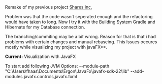 Remake of my previous project [Shares inc.](https://github.com/HaasFynn/shares.inc.git)

Problem was that the code wasn't seperated enough and the refactoring would have taken to long. Now I try it with the
Building System Gradle and Hibernate for my Database connection.


The branching/commiting may be a bit wrong. Reason for that is that i had problems with certain changes and manual rebaseing. This Issues occures mostly while visualizing my project with javaFX**.

**Current:**
Visualization with JavaFX


To start add following JVM Options: --module-path "C:\Users\fhaas\Documents\Ergon\JavaFx\javafx-sdk-22\lib" --add-modules javafx.controls,javafx.fxml
